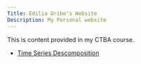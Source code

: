 ```yaml
---
Title: Edilia Uribe's Website
Description: My Personal website
---
```

This is content provided in my CTBA course.

- [Time Series Descomposition](/timeseries/index.md)

